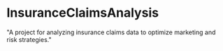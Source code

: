 # InsuranceClaimsAnalysis
"A project for analyzing insurance claims data to optimize marketing and risk strategies."
